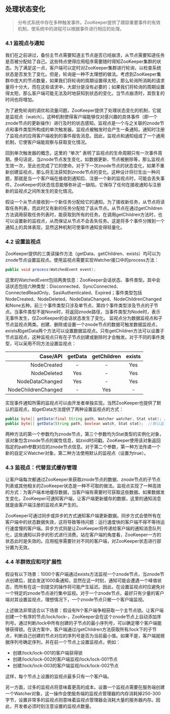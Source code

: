 ## 处理状态变化
>分布式系统中存在多种触发事件。ZooKeeper提供了跟踪重要事件的有效机制，使系统中的进程可以根据事件进行相应的处理。
### 4.1 监视点与通知
我们在之前讲过，备份主节点需要知道主节点是否已经崩溃，从节点需要知道任务是否被分配给了自己。这些特点使得应用程序需要随时得知ZooKeeper集群的状态。为了满足这一点，客户端可以定时对ZooKeeper集群进行轮询，以检查系统状态是否发生了变化。但是，轮询是一种不太理想的做法。考虑到ZooKeeper集群中庞大的节点数量，如果我们将轮询的周期设置得太短，那么轮询所消耗的请求量将十分大，而在这些请求中，大部分是没有必要的；如果我们将轮询的周期设置得太短，那么客户端可能无法及时地获知到状态的变化，当节点崩溃时，其恢复的时间也将增加。

为了避免轮询的调优和流量问题，ZooKeeper提供了处理状态变化的机制，它就是监视点（watch）。这种机制使得客户端能够仅对感兴趣的具体事件（即一个znode节点的更新操作）进行及时的状态感知。监视点是一个与之关联的znode节点和事件类型所构成的单次触发器。监视点被触发时会产生一条通知。通知时注册了监视点的应用客户端收到的事件报告消息。因此，监视点和通知组成了一个通用机制，它使客户端能观察与获取变化情况。

回到单次触发器的概念，这里的 “单次” 表明了监视点的生命周期只有一次事件周期。换句话说，当znode节点发生变化，如数据更新、节点被删除等，那么监视点生效一次，至此也完成了它的使命。对于下一次znode节点的状态变化，如果不重新创建监视点，那么将无法获知到znode节点的变化。这种设计将衍生出一种问题，那就是当一个客户端在接收到通知后、注册一个新的监视点时，可能会丢失事件。ZooKeeper的状态信息能够弥补这一缺陷，它保存了任何在接收通知与注册新的监视点之间所发生的变化情况。

假设一个从节点接收到一个新任务分配给它的通知。为了接收新任务，从节点将读取任务列表，而此时又有新的任务分配给了该从节点。从节点在通过getChildren方法调用获取任务列表时，能获取到所有的任务。在调用getChildren方法时，也可以设置新的监视点，从而保证从节点不会丢失任务。这是将多个事件分摊到一个通知上的具体表现，显然这种机制可使事件通知变得轻量化。

### 4.2 设置监视点
ZooKeeper提供的三类读操作方法（getData、getChildren、exists）均可以为znode节点设置监视点。使用监视点需要实现Watcher接口中的process方法：

```java
public void process(WatchedEvent event); 
```

这里的WatchedEvent包括两类信息：ZooKeeper会话状态、事件类型。其中会话状态包括六种类型：Disconnected、SyncConnected、ConnectedReadOnly、SaslAuthenticated、Expired；事件类型包括NodeCreated、NodeDeleted、NodeDataChanged、NodeChildrenChanged和None五种。前三个事件类型只涉及单节点，第四个事件类型涉及节点的子节点。当事件类型不是None时，将返回znode路径，当事件类型为Node时，表示无事件发生，仅ZooKeeper的会话状态发生了变化。
监视点分为数据监视点和子节点监视点两类。创建、删除或设置一个znode节点的数据可触发数据监视点，exists和getData两个方法可以设置数据监视点。只有getChildren方法可以设置子节点监视点，这种监视点只有在子节点创建或删除时才会触发。对于不同的事件类型，可以采用不同方法设置监视点：

|Case/API|getData|getChildren|exists|
|----:|:----:|:----:|:----:|
|NodeCreated|-|-|Yes|
|NodeDeleted|Yes|-|Yes|
|NodeDataChanged|Yes|-|Yes|
|NodeChildrenChanged|-|Yes|-|

实现事件通知所需的监视点可以由开发者单独实现。当然ZooKeeper也提供了默认的监视点，如getData方法提供了两种设置监视点的方式：

```java
public byte[] getData(final String path, Watcher watcher, Stat stat); //自定义监视点
public byte[] getData(String path, boolean watch, Stat stat);  //默认监视点
```

两种方法的第一个参数均为znode节点，第三个参数均为Stat类型的实例化对象，该对象包含znode节点的属性信息，如zxid时间戳。ZooKeeper使用该对象返回指定的path参数对应的znode节点信息。对于第二个参数，第一种方法传递一个新的自定义Watcher对象，第二种方法使用默认的监视点（设置为true）。

### 4.3 监视点：代替显式缓存管理
让客户端每次都通过ZooKeeper来获取znode节点的数据、znode节点的子节点列表或其他相关的ZooKeeper状态是一种不可取的做法。监视点实现了一种高效的方式：为客户端本地缓存数据，当客户端有需要时可获取这些数据。如果数据发生变化，ZooKeeper可通知客户端，让客户端更新缓存的数据，这里的通知消息就是由客户端注册的监视点来产生的。

ZooKeeper可通过同步或异步的方式通知客户端更新数据。同步方式会使所有在客户端中的状态数据失效，这将导致等待问题：运行速度快的客户端不得不等待运行速度慢的客户端。异步方式则是让ZooKeeper将传递给客户端的通知消息队列化，这些通知以异步的形式进行消费。站在客户端的角度看，ZooKeeper一方的状态此时是失效的。应用程序需要针对不同的客户端，对ZooKeeper状态进行部分置为无效。

### 4.4 羊群效应和可扩展性
假设有以下场景：1000个客户端通过exists方法监视一个znode节点，当znode节点创建后，就会发送1000条通知，显然在这一时刻，通知可能会遭遇一个峰值状态，而所有在这一刻提交的操作将可能产生延迟。因此，在设置监视点时应避免对一个特定的znode节点进行集中监视。对于一个znode节点，最好只有少量的客户端对其设置监视点，理想情况下，一个znode节点只被一个客户端监视。

上述做法非常适合以下场景：假设有N个客户端争相获取一个主节点锁。让客户端创建一个有序的节点/lock/lock-，ZooKeeper会在这个znode节点上自动添加序列号。通过判断/lock中所有创建的子节点的最小序列号，可以确定哪个客户端能够获得锁。在该方案中，客户端通过/getChildren方法获取所有/lock下的子节点，判断自己创建的节点对应的序列号是否为当前最小值。如果不是，客户端就根据序列号确定序列，并在前一个节点上设置监视点，例如：

- 创建/lock/lock-001的客户端获得锁
- 创建/lock/lock-002的客户端监视/lock/lock-001节点
- 创建/lock/lock-003的客户端监视/lock/lock-002节点

这样，每个节点上设置的监视点最多只有一个客户端。

另一方面，过多的监视点将意味着更高的成本。设置一个监视点需要在服务端创建一个Watcher对象，这一操作会使服务端的监视点管理器的内存消耗掉250-300字节，设置非常多的监视点则意味着监视点管理器会消耗大量的服务器内存。因此，开发者必须时刻注意设置的监视点数量。

